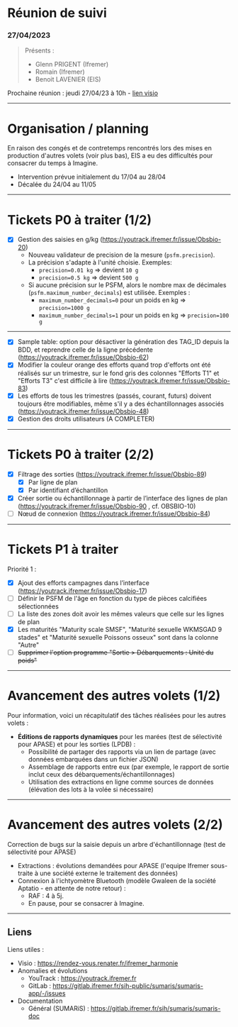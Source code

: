 # Réunion de suivi
### 27/04/2023

> Présents :
>
> - Glenn PRIGENT (Ifremer)
> - Romain (Ifremer)
> - Benoit LAVENIER (EIS)

Prochaine réunion : jeudi 27/04/23 à 10h - [lien visio](https://rendez-vous.renater.fr/ifremer_harmonie)

---
# Organisation / planning

En raison des congés et de contretemps rencontrés lors des mises en production d'autres volets (voir plus bas), EIS a eu des difficultés pour consacrer du temps à Imagine.

- Intervention prévue initialement du 17/04 au 28/04
- Décalée du 24/04 au 11/05

---
# Tickets P0 à traiter (1/2)


- [x] Gestion des saisies en g/kg (https://youtrack.ifremer.fr/issue/Obsbio-20)
  - Nouveau validateur de precision de la mesure (`psfm.precision`).
  - La précision s'adapte à l'unité choisie.
    Exemples: 
    - `precision=0.01 kg` => devient `10 g`
    - `precision=0.5 kg` => devient `500 g`
  - Si aucune précision sur le PSFM, alors le nombre max de décimales (`psfm.maximum_number_decimals`) est utilisée. 
    Exemples : 
    - `maximum_number_decimals=0` pour un poids en kg => `precision=1000 g`
    - `maximum_number_decimals=1` pour un poids en kg => `precision=100 g`

---

- [X] Sample table: option pour désactiver la génération des TAG_ID depuis la BDD, et reprendre celle de la ligne précédente (https://youtrack.ifremer.fr/issue/Obsbio-62)
- [x] Modifier la couleur orange des efforts quand trop d'efforts ont été réalisés sur un trimestre, sur le fond gris des colonnes "Efforts T1" et "Efforts T3" c'est difficile à lire (https://youtrack.ifremer.fr/issue/Obsbio-83)
- [x] Les efforts de tous les trimestres (passés, courant, futurs) doivent toujours être modifiables, même s'il y a des échantillonnages associés (https://youtrack.ifremer.fr/issue/Obsbio-48)
- [x] Gestion des droits utilisateurs (A COMPLETER)
 
---
# Tickets P0 à traiter (2/2)

- [x] Filtrage des sorties (https://youtrack.ifremer.fr/issue/Obsbio-89)
  - [x] Par ligne de plan
  - [x] Par identifiant d’échantillon
- [x] Créer sortie ou échantillonnage à partir de l’interface des lignes de plan (https://youtrack.ifremer.fr/issue/Obsbio-90 , cf. OBSBIO-10)
- [ ] Nœud de connexion (https://youtrack.ifremer.fr/issue/Obsbio-84)

---
# Tickets P1 à traiter

Priorité 1 :
- [x] Ajout des efforts campagnes dans l’interface (https://youtrack.ifremer.fr/issue/Obsbio-17)
- [ ] Définir le PSFM de l'âge en fonction du type de pièces calcifiées sélectionnées
- [ ] La liste des zones doit avoir les mêmes valeurs que celle sur les lignes de plan
- [x] Les maturités "Maturity scale SMSF", "Maturité sexuelle WKMSGAD 9 stades" et "Maturité sexuelle Poissons osseux" sont dans la colonne "Autre"
- [ ] ~~Supprimer l'option programme "Sortie > Débarquements : Unité du poids"~~

---
# Avancement des autres volets (1/2)

Pour information, voici un récapitulatif des tâches réalisées pour les autres volets :

- **Éditions de rapports dynamiques** pour les marées (test de sélectivité pour APASE) et pour les sorties (LPDB) :
  * Possibilité de partager des rapports via un lien de partage (avec données embarquées dans un fichier JSON)
  * Assemblage de rapports entre eux (par exemple, le rapport de sortie inclut ceux des débarquements/échantillonnages)
  * Utilisation des extractions en ligne comme sources de données (élévation des lots à la volée si nécessaire)

---
# Avancement des autres volets (2/2)
Correction de bugs sur la saisie depuis un arbre d'échantillonnage (test de sélectivité pour APASE) 
- Extractions : évolutions demandées pour APASE (l'equipe Ifremer sous-traite à une société externe le traitement des données)
- Connexion à l'ichtyomètre Bluetooth (modèle Gwaleen de la société Aptatio - en attente de notre retour) : 
  - RAF : 4 à 5j. 
  - En pause, pour se consacrer à Imagine.

---
## Liens

Liens utiles :
* Visio : https://rendez-vous.renater.fr/ifremer_harmonie
* Anomalies et évolutions 
  * YouTrack : https://youtrack.ifremer.fr
  * GitLab : https://gitlab.ifremer.fr/sih-public/sumaris/sumaris-app/-/issues
* Documentation
  * Général (SUMARiS) : https://gitlab.ifremer.fr/sih/sumaris/sumaris-doc
  

